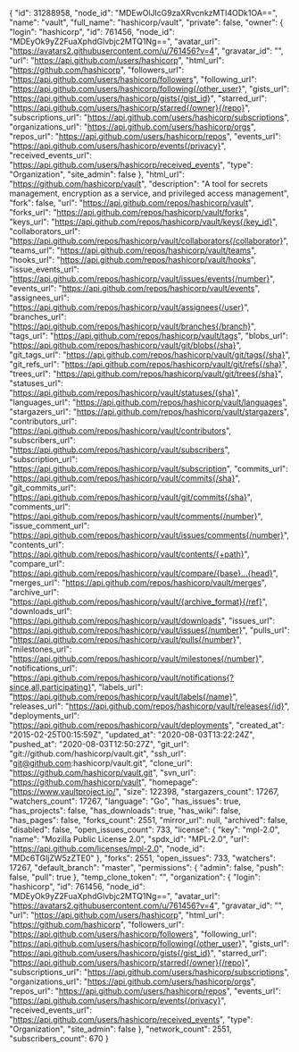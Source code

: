 {
  "id": 31288958,
  "node_id": "MDEwOlJlcG9zaXRvcnkzMTI4ODk1OA==",
  "name": "vault",
  "full_name": "hashicorp/vault",
  "private": false,
  "owner": {
    "login": "hashicorp",
    "id": 761456,
    "node_id": "MDEyOk9yZ2FuaXphdGlvbjc2MTQ1Ng==",
    "avatar_url": "https://avatars2.githubusercontent.com/u/761456?v=4",
    "gravatar_id": "",
    "url": "https://api.github.com/users/hashicorp",
    "html_url": "https://github.com/hashicorp",
    "followers_url": "https://api.github.com/users/hashicorp/followers",
    "following_url": "https://api.github.com/users/hashicorp/following{/other_user}",
    "gists_url": "https://api.github.com/users/hashicorp/gists{/gist_id}",
    "starred_url": "https://api.github.com/users/hashicorp/starred{/owner}{/repo}",
    "subscriptions_url": "https://api.github.com/users/hashicorp/subscriptions",
    "organizations_url": "https://api.github.com/users/hashicorp/orgs",
    "repos_url": "https://api.github.com/users/hashicorp/repos",
    "events_url": "https://api.github.com/users/hashicorp/events{/privacy}",
    "received_events_url": "https://api.github.com/users/hashicorp/received_events",
    "type": "Organization",
    "site_admin": false
  },
  "html_url": "https://github.com/hashicorp/vault",
  "description": "A tool for secrets management, encryption as a service, and privileged access management",
  "fork": false,
  "url": "https://api.github.com/repos/hashicorp/vault",
  "forks_url": "https://api.github.com/repos/hashicorp/vault/forks",
  "keys_url": "https://api.github.com/repos/hashicorp/vault/keys{/key_id}",
  "collaborators_url": "https://api.github.com/repos/hashicorp/vault/collaborators{/collaborator}",
  "teams_url": "https://api.github.com/repos/hashicorp/vault/teams",
  "hooks_url": "https://api.github.com/repos/hashicorp/vault/hooks",
  "issue_events_url": "https://api.github.com/repos/hashicorp/vault/issues/events{/number}",
  "events_url": "https://api.github.com/repos/hashicorp/vault/events",
  "assignees_url": "https://api.github.com/repos/hashicorp/vault/assignees{/user}",
  "branches_url": "https://api.github.com/repos/hashicorp/vault/branches{/branch}",
  "tags_url": "https://api.github.com/repos/hashicorp/vault/tags",
  "blobs_url": "https://api.github.com/repos/hashicorp/vault/git/blobs{/sha}",
  "git_tags_url": "https://api.github.com/repos/hashicorp/vault/git/tags{/sha}",
  "git_refs_url": "https://api.github.com/repos/hashicorp/vault/git/refs{/sha}",
  "trees_url": "https://api.github.com/repos/hashicorp/vault/git/trees{/sha}",
  "statuses_url": "https://api.github.com/repos/hashicorp/vault/statuses/{sha}",
  "languages_url": "https://api.github.com/repos/hashicorp/vault/languages",
  "stargazers_url": "https://api.github.com/repos/hashicorp/vault/stargazers",
  "contributors_url": "https://api.github.com/repos/hashicorp/vault/contributors",
  "subscribers_url": "https://api.github.com/repos/hashicorp/vault/subscribers",
  "subscription_url": "https://api.github.com/repos/hashicorp/vault/subscription",
  "commits_url": "https://api.github.com/repos/hashicorp/vault/commits{/sha}",
  "git_commits_url": "https://api.github.com/repos/hashicorp/vault/git/commits{/sha}",
  "comments_url": "https://api.github.com/repos/hashicorp/vault/comments{/number}",
  "issue_comment_url": "https://api.github.com/repos/hashicorp/vault/issues/comments{/number}",
  "contents_url": "https://api.github.com/repos/hashicorp/vault/contents/{+path}",
  "compare_url": "https://api.github.com/repos/hashicorp/vault/compare/{base}...{head}",
  "merges_url": "https://api.github.com/repos/hashicorp/vault/merges",
  "archive_url": "https://api.github.com/repos/hashicorp/vault/{archive_format}{/ref}",
  "downloads_url": "https://api.github.com/repos/hashicorp/vault/downloads",
  "issues_url": "https://api.github.com/repos/hashicorp/vault/issues{/number}",
  "pulls_url": "https://api.github.com/repos/hashicorp/vault/pulls{/number}",
  "milestones_url": "https://api.github.com/repos/hashicorp/vault/milestones{/number}",
  "notifications_url": "https://api.github.com/repos/hashicorp/vault/notifications{?since,all,participating}",
  "labels_url": "https://api.github.com/repos/hashicorp/vault/labels{/name}",
  "releases_url": "https://api.github.com/repos/hashicorp/vault/releases{/id}",
  "deployments_url": "https://api.github.com/repos/hashicorp/vault/deployments",
  "created_at": "2015-02-25T00:15:59Z",
  "updated_at": "2020-08-03T13:22:24Z",
  "pushed_at": "2020-08-03T12:50:27Z",
  "git_url": "git://github.com/hashicorp/vault.git",
  "ssh_url": "git@github.com:hashicorp/vault.git",
  "clone_url": "https://github.com/hashicorp/vault.git",
  "svn_url": "https://github.com/hashicorp/vault",
  "homepage": "https://www.vaultproject.io/",
  "size": 122398,
  "stargazers_count": 17267,
  "watchers_count": 17267,
  "language": "Go",
  "has_issues": true,
  "has_projects": false,
  "has_downloads": true,
  "has_wiki": false,
  "has_pages": false,
  "forks_count": 2551,
  "mirror_url": null,
  "archived": false,
  "disabled": false,
  "open_issues_count": 733,
  "license": {
    "key": "mpl-2.0",
    "name": "Mozilla Public License 2.0",
    "spdx_id": "MPL-2.0",
    "url": "https://api.github.com/licenses/mpl-2.0",
    "node_id": "MDc6TGljZW5zZTE0"
  },
  "forks": 2551,
  "open_issues": 733,
  "watchers": 17267,
  "default_branch": "master",
  "permissions": {
    "admin": false,
    "push": false,
    "pull": true
  },
  "temp_clone_token": "",
  "organization": {
    "login": "hashicorp",
    "id": 761456,
    "node_id": "MDEyOk9yZ2FuaXphdGlvbjc2MTQ1Ng==",
    "avatar_url": "https://avatars2.githubusercontent.com/u/761456?v=4",
    "gravatar_id": "",
    "url": "https://api.github.com/users/hashicorp",
    "html_url": "https://github.com/hashicorp",
    "followers_url": "https://api.github.com/users/hashicorp/followers",
    "following_url": "https://api.github.com/users/hashicorp/following{/other_user}",
    "gists_url": "https://api.github.com/users/hashicorp/gists{/gist_id}",
    "starred_url": "https://api.github.com/users/hashicorp/starred{/owner}{/repo}",
    "subscriptions_url": "https://api.github.com/users/hashicorp/subscriptions",
    "organizations_url": "https://api.github.com/users/hashicorp/orgs",
    "repos_url": "https://api.github.com/users/hashicorp/repos",
    "events_url": "https://api.github.com/users/hashicorp/events{/privacy}",
    "received_events_url": "https://api.github.com/users/hashicorp/received_events",
    "type": "Organization",
    "site_admin": false
  },
  "network_count": 2551,
  "subscribers_count": 670
}
